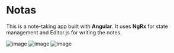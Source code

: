 # Notas

This is a note-taking app built with **Angular**. It uses **NgRx** for state management and Editor.js for writing the notes.

![image](https://github.com/joaogabrielferr/notas/assets/59519370/3f8b2a0c-f9f8-42e8-a61d-8107da54a37f)
![image](https://github.com/joaogabrielferr/notas/assets/59519370/54b43c93-fb9f-47c0-8b57-7e497c488b61)
![image](https://github.com/joaogabrielferr/notas/assets/59519370/a7acff02-de3e-4134-b6a8-5a0a41d495c4)




